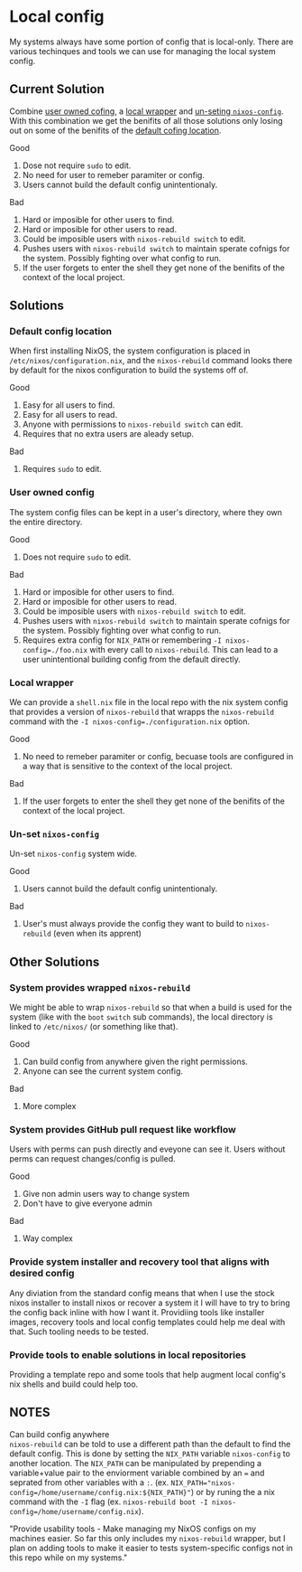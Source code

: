 # Local config

My systems always have some portion of config that is local-only. There are
various techinques and tools we can use for managing the local system config.

## Current Solution

Combine [user owned cofing](#user-owned-config), a
[local wrapper](#local-wrapper) and
[un-seting `nixos-config`](#un-set-nixos-config). With this combination we get
the benifits of all those solutions only losing out on some of the benifits of
the [default cofing location](#default-config-location).

Good

1. Dose not require `sudo` to edit.
2. No need for user to remeber paramiter or config.
3. Users cannot build the default config unintentionaly.

Bad

1. Hard or imposible for other users to find.
2. Hard or imposible for other users to read.
3. Could be imposible users with `nixos-rebuild switch` to edit.
4. Pushes users with `nixos-rebuild switch` to maintain sperate cofnigs for the
system. Possibly fighting over what config to run.
5. If the user forgets to enter the shell they get none of the benifits of the
context of the local project.

## Solutions

### Default config location

When first installing NixOS, the system configuration is placed in
`/etc/nixos/configuration.nix`, and the `nixos-rebuild` command looks there by
default for the nixos configuration to build the systems off of.

Good

1. Easy for all users to find.
2. Easy for all users to read.
3. Anyone with permissions to `nixos-rebuild switch` can edit.
4. Requires that no extra users are aleady setup.

Bad

1. Requires `sudo` to edit.

### User owned config

The system config files can be kept in a user's directory, where they own the
entire directory.

Good

1. Does not require `sudo` to edit.

Bad

1. Hard or imposible for other users to find.
2. Hard or imposible for other users to read.
3. Could be imposible users with `nixos-rebuild switch` to edit.
4. Pushes users with `nixos-rebuild switch` to maintain sperate cofnigs for the
system. Possibly fighting over what config to run.
5. Requires extra config for `NIX_PATH` or remembering
`-I nixos-config=./foo.nix` with every call to `nixos-rebuild`. This can lead
to a user unintentional building config from the default directly.

### Local wrapper

We can provide a `shell.nix` file in the local repo with the nix system config
that provides a version of `nixos-rebuild` that wrapps the `nixos-rebuild`
command with the `-I nixos-config=./configuration.nix` option.

Good

1. No need to remeber paramiter or config, becuase tools are configured in a way
that is sensitive to the context of the local project.

Bad

1. If the user forgets to enter the shell they get none of the benifits of the
context of the local project.

### Un-set `nixos-config`

Un-set `nixos-config` system wide.

Good

1. Users cannot build the default config unintentionaly.

Bad

1. User's must always provide the config they want to build to `nixos-rebuild`
(even when its apprent)

## Other Solutions

### System provides wrapped `nixos-rebuild`

We might be able to wrap `nixos-rebuild` so that when a build is used for the
system (like with the `boot` `switch` sub commands), the local directory is
linked to `/etc/nixos/` (or something like that).

Good

1. Can build config from anywhere given the right permissions.
2. Anyone can see the current system config.

Bad

1. More complex

### System provides GitHub pull request like workflow

Users with perms can push directly and eveyone can see it. Users without perms
can request changes/config is pulled.

Good

1. Give non admin users way to change system
2. Don't have to give everyone admin

Bad

1. Way complex

### Provide system installer and recovery tool that aligns with desired config

Any diviation from the standard config means that when I use the stock nixos
installer to install nixos or recover a system it I will have to try to bring
the config back inline with how I want it. Providiing tools like installer
images, recovery tools and local config templates could help me deal with that.
Such tooling needs to be tested.

### Provide tools to enable solutions in local repositories

Providing a template repo and some tools that help augment local config's nix
shells and build could help too.

## NOTES

Can build config anywhere  
`nixos-rebuild` can be told to use a different path than the default to find
the default config. This is done by setting the `NIX_PATH` variable
`nixos-config` to another location. The `NIX_PATH` can be manipulated by
prepending a variable+value pair to the enviorment variable combined by an `=`
and seprated from other variables with a `:`.
(ex. `NIX_PATH="nixos-config=/home/username/config.nix:${NIX_PATH}"`) or by
runing the a nix command with the `-I` flag
(ex. `nixos-rebuild boot -I nixos-config=/home/username/config.nix`).

"Provide usability tools - Make managing my NixOS configs on my machines easier.
So far this only includes my `nixos-rebuild` wrapper, but I plan on adding tools
to make it easier to tests system-specific configs not in this repo while on my
systems."
